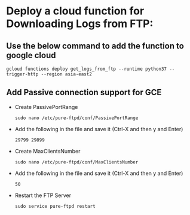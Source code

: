 # Deploy a cloud function for Downloading Logs from FTP:

## Use the below command to add the function to google cloud
```
gcloud functions deploy get_logs_from_ftp --runtime python37 --trigger-http --region asia-east2 
```

## Add Passive connection support for GCE
- Create PassivePortRange

  ```
  sudo nano /etc/pure-ftpd/conf/PassivePortRange
  ```
  
- Add the following in the file and save it (Ctrl-X and then y and Enter)

  ```
  29799 29899
  ```
  
- Create MaxClientsNumber

  ```
  sudo nano /etc/pure-ftpd/conf/MaxClientsNumber
  ```
  
- Add the following in the file and save it (Ctrl-X and then y and Enter)

  ```
  50
  ```
  
- Restart the FTP Server

  ```
  sudo service pure-ftpd restart
  ```
